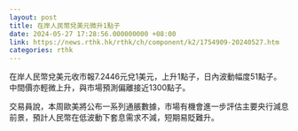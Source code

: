 ```yaml
---
layout: post
title: 在岸人民幣兌美元微升1點子
date: 2024-05-27 17:28:56.000000000 +08:00
link: https://news.rthk.hk/rthk/ch/component/k2/1754909-20240527.htm
categories: rthk
---
```


在岸人民幣兌美元收市報7.2446元兌1美元，上升1點子，日內波動幅度51點子。中間價亦輕微上升，與市場預測偏離接近1300點子。

交易員說，本周歐美將公布一系列通脹數據，市場有機會進一步評估主要央行減息前景，預計人民幣在低波動下套息需求不減，短期易貶難升。
